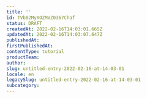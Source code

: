 ```yaml
---
title: ''
id: TVb02MyXOZMVZ0367Chaf
status: DRAFT
createdAt: 2022-02-16T14:03:01.665Z
updatedAt: 2022-02-16T14:03:07.647Z
publishedAt: 
firstPublishedAt: 
contentType: tutorial
productTeam: 
author: 
slug: untitled-entry-2022-02-16-at-14-03-01
locale: en
legacySlug: untitled-entry-2022-02-16-at-14-03-01
subcategory: 
---
```



